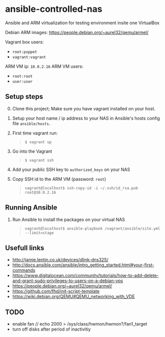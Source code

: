 # ansible-controlled-nas

Ansible and ARM virtualization for testing environment insite one VirtualBox

Debian ARM images:
https://people.debian.org/~aurel32/qemu/armel/

Vagrant box users:
- `root:puppet`
- `vagrant:vagrant`

ARM VM ip: `10.0.2.16`
ARM VM users:
- `root:root`
- `user:user`

## Setup steps

0. Clone this project; Make sure you have vagrant installed on your host.

0. Setup your host name / ip address to your NAS in Ansible's hosts config file `ansible/hosts`.

0. First time vagrant run:
    > `$ vagrant up`

0. Go into the Vagrant
    > `$ vagrant ssh`

0. Add your public SSH key to `authorized_keys` on your NAS

0. Copy SSH id to the ARM VM (password: `root`)
    > `vagrant@localhost$ ssh-copy-id -i ~/.ssh/id_rsa.pub root@10.0.2.16`


## Running Ansible
1. Run Ansible to install the packages on your virtual NAS
    > `vagrant@localhost$ ansible-playbook /vagrant/ansible/site.yml --limit=stage `


## Usefull links
- http://jamie.lentin.co.uk/devices/dlink-dns325/
- http://docs.ansible.com/ansible/intro_getting_started.html#your-first-commands
- https://www.digitalocean.com/community/tutorials/how-to-add-delete-and-grant-sudo-privileges-to-users-on-a-debian-vps
- https://people.debian.org/~aurel32/qemu/armel/
- https://github.com/fhd/init-script-template
- https://wiki.debian.org/QEMU#QEMU_networking_with_VDE

## TODO
- enable fan // echo 2000 > /sys/class/hwmon/hwmon?/fan1_target
- turn off disks after period of inactivitiy
